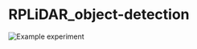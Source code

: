 # RPLiDAR_object-detection
![Example experiment](https://github.com/kostaskonkk/datmo/raw/master/images/output.gif)
